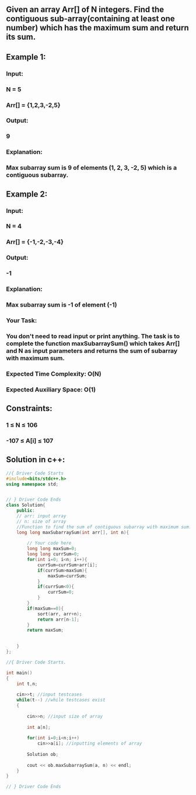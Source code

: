 ## Given an array Arr[] of N integers. Find the contiguous sub-array(containing at least one number) which has the maximum sum and return its sum.

## Example 1:

### Input:
### N = 5
### Arr[] = {1,2,3,-2,5}
### Output:
### 9
### Explanation:
### Max subarray sum is 9 of elements (1, 2, 3, -2, 5) which is a contiguous subarray.
## Example 2:

### Input:
### N = 4
### Arr[] = {-1,-2,-3,-4}
### Output:
### -1
### Explanation:
### Max subarray sum is -1 of element (-1)

### Your Task:
### You don't need to read input or print anything. The task is to complete the function maxSubarraySum() which takes Arr[] and N as input parameters and returns the sum of subarray with maximum sum.


### Expected Time Complexity: O(N)
### Expected Auxiliary Space: O(1)


## Constraints:
### 1 ≤ N ≤ 106
### -107 ≤ A[i] ≤ 107

## Solution in c++:

```cpp
//{ Driver Code Starts
#include<bits/stdc++.h>
using namespace std;


// } Driver Code Ends
class Solution{
    public:
    // arr: input array
    // n: size of array
    //Function to find the sum of contiguous subarray with maximum sum.
    long long maxSubarraySum(int arr[], int n){
        
        // Your code here
        long long maxSum=0;
        long long currSum=0;
        for(int i=0; i<n; i++){
            currSum=currSum+arr[i];
            if(currSum>maxSum){
                maxSum=currSum;
            }
            if(currSum<0){
                currSum=0;
            }
        }
        if(maxSum==0){
            sort(arr, arr+n);
            return arr[n-1];
        }
        return maxSum;

        
    }
};

//{ Driver Code Starts.

int main()
{
    int t,n;
    
    cin>>t; //input testcases
    while(t--) //while testcases exist
    {
        
        cin>>n; //input size of array
        
        int a[n];
        
        for(int i=0;i<n;i++)
            cin>>a[i]; //inputting elements of array
            
        Solution ob;
        
        cout << ob.maxSubarraySum(a, n) << endl;
    }
}

// } Driver Code Ends
```
